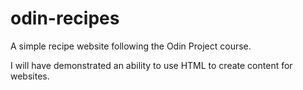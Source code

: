 # odin-recipes

A simple recipe website following the Odin Project course.

I will have demonstrated an ability to use HTML to create content for websites.